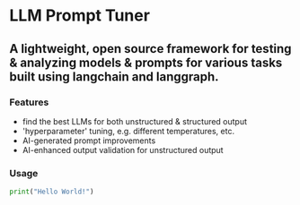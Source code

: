 # LLM Prompt Tuner
## A lightweight, open source framework for testing & analyzing models & prompts for various tasks built using langchain and langgraph.
### Features
- find the best LLMs for both unstructured & structured output
- 'hyperparameter' tuning, e.g. different temperatures, etc.
- AI-generated prompt improvements
- AI-enhanced output validation for unstructured output


### Usage
```python
print("Hello World!")
```